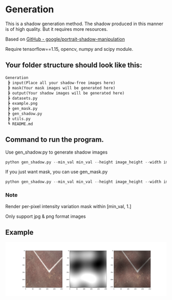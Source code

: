 # Generation

This is a shadow generation method. The shadow produced in this manner is of high quality. But it requires more resources.

Based on [GitHub - google/portrait-shadow-manipulation](https://github.com/google/portrait-shadow-manipulation)

Require tensorflow==1.15, opencv, numpy and scipy module.

## Your folder structure should look like this:

```
Generation
 ┣ input(Place all your shadow-free images here)
 ┣ mask(Your mask images will be generated here)
 ┣ output(Your shadow images will be generated here)
 ┣ datasets.py
 ┣ example.png
 ┣ gen_mask.py
 ┣ gen_shadow.py
 ┣ utils.py
 ┗ README.md
```

## Command to run the program.

Use gen_shadow.py to generate shadow images
```python
python gen_shadow.py --min_val min_val --height image_height --width image_width
```
If you just want mask, you can use gen_mask.py
```python
python gen_shadow.py --min_val min_val --height image_height --width image_width --num_mask number of masks
```

### Note
Render per-pixel intensity variation mask within [min_val, 1.]

Only support jpg & png format images

## Example
![example](./example.png)